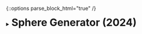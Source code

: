 {::options parse_block_html="true" /}
<details>
  <summary><h1 style="display:inline">Sphere Generator (2024)</h1></summary>

![](https://blog.matheusamazonas.net/assets/images/post22/sphere_display.png)

Sphere Generator is a free Unity package/plugin that generates spheres (UV, cube and icospheres) of arbitrary detail levels procedurally. It's extremely useful when Unity's standard sphere mesh doesn't contain enough detail for your needs and/or you don't want to restrict yourself to pre-generated meshes. Its first version (1.0.0) was released in May 2024 and its latest version is [1.0.2](https://github.com/matheusamazonas/sphere_generator/releases/tag/1.0.2).

Sphere Generator is distributed under the terms of the MIT [license](https://github.com/matheusamazonas/sphere_generator/blob/main/LICENSE).

Role: Game Developer
Team size: 1  
Platform: Unity tool  
Engine/Language: Unity/C#  
Package: [Sphere Generator on OpenUPM](https://openupm.com/packages/com.lazysquirrellabs.spheregenerator)  
Source code: [Sphere Generator on GitHub](https://github.com/matheusamazonas/sphere_generator)  
</details>